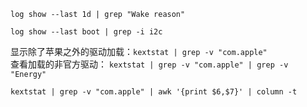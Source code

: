 `log show --last 1d | grep "Wake reason"`

`log show --last boot | grep -i i2c`


显示除了苹果之外的驱动加载：`kextstat | grep -v "com.apple"`  
查看加载的非官方驱动： `kextstat | grep -v "com.apple" | grep -v "Energy"`    

`kextstat | grep -v "com.apple" | awk '{print $6,$7}' | column -t`
